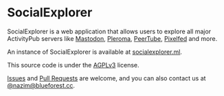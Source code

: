 
# SocialExplorer

SocialExplorer is a web application that allows users to explore all major
ActivityPub servers like [Mastodon](https://github.com/mastodon/mastodon),
[Pleroma](https://git.pleroma.social/pleroma),
[PeerTube](https://github.com/Chocobozzz/PeerTube),
[Pixelfed](https://github.com/pixelfed/pixelfed) and more.

An instance of SocialExplorer is available at
[socialexplorer.ml](https://socialexplorer.ml).

This source code is under the [AGPLv3](./LICENSE) license.

[Issues](https://github.com/blue-forest/socialexplorer/issues) and
[Pull Requests](https://github.com/blue-forest/socialexplorer/pulls) are
welcome, and you can also contact us at
[@nazim@blueforest.cc](https://social.blueforest.cc/@nazim).
